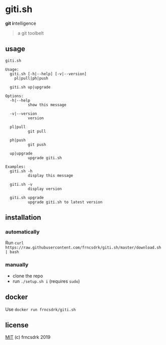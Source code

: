 # giti.sh

**git** **i**ntelligence

> a git toolbelt

## usage

```
giti.sh

Usage:
  giti.sh [-h|--help] [-v|--version]
    pl|pull|ph|push

  giti.sh up|upgrade

Options:
  -h|--help
          show this message

  -v|--version
          version

  pl|pull
          git pull

  ph|push
          git push

  up|upgrade
          upgrade giti.sh

Examples:
  giti.sh -h
          display this message

  giti.sh -v
          display version

  giti.sh upgrade
          upgrade giti.sh to latest version

```

## installation

### automatically

Run `curl https://raw.githubusercontent.com/frncsdrk/giti.sh/master/download.sh | bash`

### manually

- clone the repo
- run `./setup.sh i` (requires `sudo`)

## docker

Use `docker run frncsdrk/giti.sh`

## license

[MIT](https://github.com/frncsdrk/giti.sh/blob/master/LICENSE) (c) frncsdrk 2019
